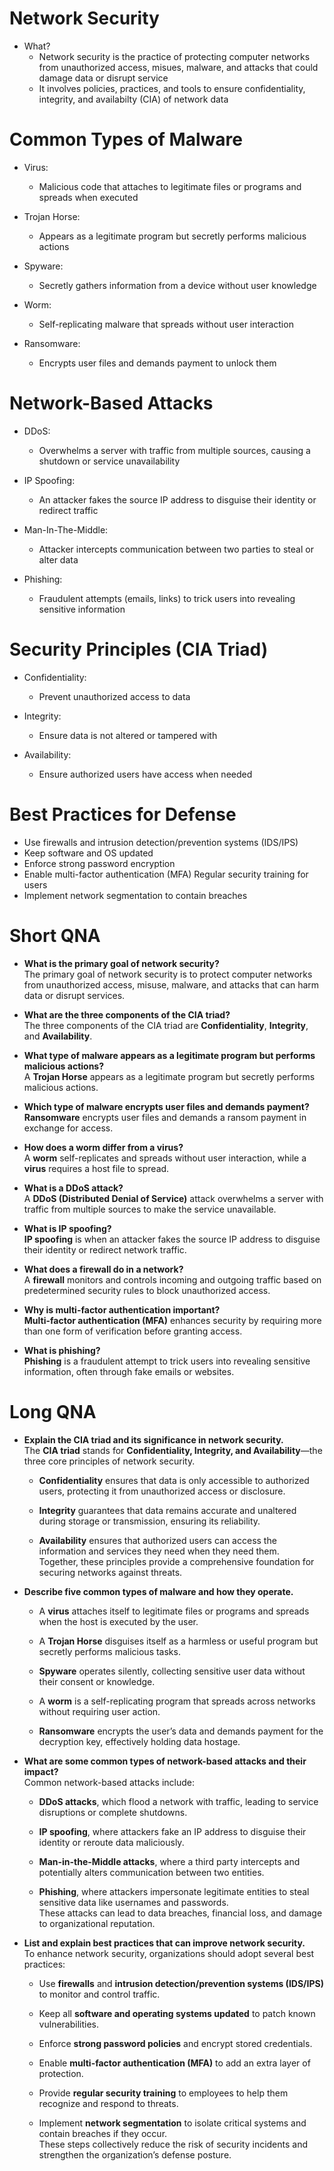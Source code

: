 # Network Security
- What?
	- Network security is the practice of protecting computer networks from unauthorized access, misues, malware, and attacks that could damage data or disrupt service
	- It involves policies, practices, and tools to ensure confidentiality, integrity, and availabilty (CIA) of network data

# Common Types of Malware
- Virus:
	- Malicious code that attaches to legitimate files or programs and spreads when executed
	
- Trojan Horse:
	- Appears as a legitimate program but secretly performs malicious actions
	
- Spyware:
	- Secretly gathers information from a device without user knowledge
	
- Worm:
	- Self-replicating malware that spreads without user interaction
	
- Ransomware:
	- Encrypts user files and demands payment to unlock them

# Network-Based Attacks
- DDoS:
	- Overwhelms a server with traffic from multiple sources, causing a shutdown or service unavailability
	
- IP Spoofing:
	- An attacker fakes the source IP address to disguise their identity or redirect traffic
	
- Man-In-The-Middle:
	- Attacker intercepts communication between two parties to steal or alter data
	
- Phishing:
	- Fraudulent attempts (emails, links) to trick users into revealing sensitive information

# Security Principles (CIA Triad)
- Confidentiality:
	- Prevent unauthorized access to data
	
- Integrity:
	- Ensure data is not altered or tampered with
	
- Availability:
	- Ensure authorized users have access when needed

# Best Practices for Defense
- Use firewalls and intrusion detection/prevention systems (IDS/IPS)
- Keep software and OS updated
- Enforce strong password encryption
- Enable multi-factor authentication (MFA)
  Regular security training for users
- Implement network segmentation to contain breaches

# Short QNA
- **What is the primary goal of network security?**  
    The primary goal of network security is to protect computer networks from unauthorized access, misuse, malware, and attacks that can harm data or disrupt services.
    
- **What are the three components of the CIA triad?**  
    The three components of the CIA triad are **Confidentiality**, **Integrity**, and **Availability**.
    
- **What type of malware appears as a legitimate program but performs malicious actions?**  
    A **Trojan Horse** appears as a legitimate program but secretly performs malicious actions.
    
- **Which type of malware encrypts user files and demands payment?**  
    **Ransomware** encrypts user files and demands a ransom payment in exchange for access.
    
- **How does a worm differ from a virus?**  
    A **worm** self-replicates and spreads without user interaction, while a **virus** requires a host file to spread.
    
- **What is a DDoS attack?**  
    A **DDoS (Distributed Denial of Service)** attack overwhelms a server with traffic from multiple sources to make the service unavailable.
    
- **What is IP spoofing?**  
    **IP spoofing** is when an attacker fakes the source IP address to disguise their identity or redirect network traffic.
    
- **What does a firewall do in a network?**  
    A **firewall** monitors and controls incoming and outgoing traffic based on predetermined security rules to block unauthorized access.
    
- **Why is multi-factor authentication important?**  
    **Multi-factor authentication (MFA)** enhances security by requiring more than one form of verification before granting access.
    
- **What is phishing?**  
    **Phishing** is a fraudulent attempt to trick users into revealing sensitive information, often through fake emails or websites.

# Long QNA
- **Explain the CIA triad and its significance in network security.**  
    The **CIA triad** stands for **Confidentiality, Integrity, and Availability**—the three core principles of network security.
    
    - **Confidentiality** ensures that data is only accessible to authorized users, protecting it from unauthorized access or disclosure.
        
    - **Integrity** guarantees that data remains accurate and unaltered during storage or transmission, ensuring its reliability.
        
    - **Availability** ensures that authorized users can access the information and services they need when they need them.  
        Together, these principles provide a comprehensive foundation for securing networks against threats.
        
- **Describe five common types of malware and how they operate.**
    
    - A **virus** attaches itself to legitimate files or programs and spreads when the host is executed by the user.
        
    - A **Trojan Horse** disguises itself as a harmless or useful program but secretly performs malicious tasks.
        
    - **Spyware** operates silently, collecting sensitive user data without their consent or knowledge.
        
    - A **worm** is a self-replicating program that spreads across networks without requiring user action.
        
    - **Ransomware** encrypts the user’s data and demands payment for the decryption key, effectively holding data hostage.
        
- **What are some common types of network-based attacks and their impact?**  
    Common network-based attacks include:
    
    - **DDoS attacks**, which flood a network with traffic, leading to service disruptions or complete shutdowns.
        
    - **IP spoofing**, where attackers fake an IP address to disguise their identity or reroute data maliciously.
        
    - **Man-in-the-Middle attacks**, where a third party intercepts and potentially alters communication between two entities.
        
    - **Phishing**, where attackers impersonate legitimate entities to steal sensitive data like usernames and passwords.  
        These attacks can lead to data breaches, financial loss, and damage to organizational reputation.
        
- **List and explain best practices that can improve network security.**  
    To enhance network security, organizations should adopt several best practices:
    
    - Use **firewalls** and **intrusion detection/prevention systems (IDS/IPS)** to monitor and control traffic.
        
    - Keep all **software and operating systems updated** to patch known vulnerabilities.
        
    - Enforce **strong password policies** and encrypt stored credentials.
        
    - Enable **multi-factor authentication (MFA)** to add an extra layer of protection.
        
    - Provide **regular security training** to employees to help them recognize and respond to threats.
        
    - Implement **network segmentation** to isolate critical systems and contain breaches if they occur.  
        These steps collectively reduce the risk of security incidents and strengthen the organization’s defense posture.

